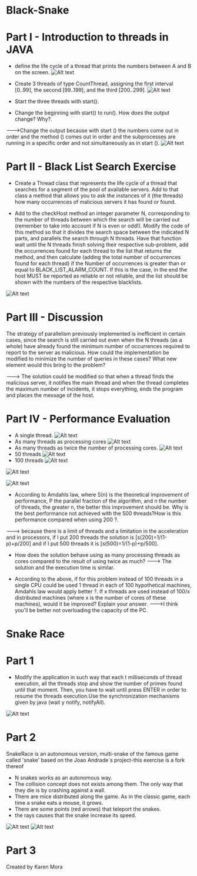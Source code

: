 # Black-Snake

# Part I - Introduction to threads in JAVA

* define the life cycle of a thread that prints the numbers between A and B on the screen.
![Alt text](I1.png)

* Create 3 threads of type CountThread, assigning the first interval [0..99], the second [99..199], and the third [200..299].
![Alt text](I21.png)

* Start the three threads with start().

* Change the beginning with start() to run(). How does the output change? Why?.


--->Change the output because with start () the numbers come out in order and the method () comes out in order and the subprocesses are running in a specific order and not simultaneously as in start ().
![Alt text](I23run().png)


# Part II - Black List Search Exercise

* Create a Thread class that represents the life cycle of a thread that searches for a segment of the pool of available servers. Add to that class a method that allows you to ask the instances of it (the threads) how many occurrences of malicious servers it has found or found.
 
* Add to the checkHost method an integer parameter N, corresponding to the number of threads between which the search will be carried out (remember to take into account if N is even or odd!). Modify the code of this method so that it divides the search space between the indicated N parts, and parallels the search through N threads. Have that function wait until the N threads finish solving their respective sub-problem, add the occurrences found for each thread to the list that returns the method, and then calculate (adding the total number of occurrences found for each thread) if the Number of occurrences is greater than or equal to BLACK_LIST_ALARM_COUNT. If this is the case, in the end the host MUST be reported as reliable or not reliable, and the list should be shown with the numbers of the respective blacklists.

![Alt text](blackList.png)

# Part III - Discussion
The strategy of parallelism previously implemented is inefficient in certain cases, since the search is still carried out even when the N threads (as a whole) have already found the minimum number of occurrences required to report to the server as malicious. How could the implementation be modified to minimize the number of queries in these cases? What new element would this bring to the problem?
    
---> The solution could be modified so that when a thread finds the malicious server, it notifies the main thread and when the thread completes the maximum number of incidents, it stops everything, ends the program and places the message of the host.

# Part IV - Performance Evaluation
* A single thread.
![Alt text](uno.png)
* As many threads as processing cores
![Alt text](procesador.png)
* As many threads as twice the number of processing cores. 
![Alt text](cores.png)
* 50 threads 
![Alt text](cincuenta.png)
* 100 threads
![Alt text](cien.png)

![Alt text](cpu.png)

![Alt text](cpuu.png)

* According to Amdahls law, where S(n) is the theoretical improvement of performance, P the parallel fraction of the algorithm, and n the number of threads, the greater n, the better this improvement should be. Why is the best performance not achieved with the 500 threads?How is this performance compared when using 200 ?.

---> because there is a limit of threads and a limitation in the acceleration and in processors, if I put 200 threads the solution is [s(200)=1/(1-p)+p/200] and if I put 500 threads it is [s(500)=1/(1-p)+p/500].

* How does the solution behave using as many processing threads as cores compared to the result of using twice as much?
---> The solution and the execution time is similar.

* According to the above, if for this problem instead of 100 threads in a single CPU could be used 1 thread in each of 100 hypothetical machines, Amdahls law would apply better ?. If x threads are used instead of 100/x distributed machines (where x is the number of cores of these machines), would it be improved? Explain your answer.
--->I think you'll be better not overloading the capacity of the PC.


# Snake Race


# Part 1
- Modify the application in such way that each t milliseconds of thread execution, all the threads stop and show the number of primes found until that moment. Then, you have to wait until press ENTER in order to resume the threads execution.Use the synchronization mechanisms given by java (wait y notify, notifyAll).

![Alt text](waitNotify.png)


# Part 2

SnakeRace is an autonomous version, multi-snake of the famous game called 'snake' based on the Joao Andrade´s project-this exercise is a fork thereof

- N snakes works as an autonomous way.
- The collision concept does not exists among them. The only way that they die is by crashing against a wall.
- There are mice distributed along the game. As in the classic game, each time a snake eats  a mouse, it grows.
- There are some points (red arrows) that teleport the snakes.
- the rays causes that the snake increase its speed.

![Alt text](parte2.png)
![Alt text](parte2Fin.png)


# Part 3




Created by Karen Mora
